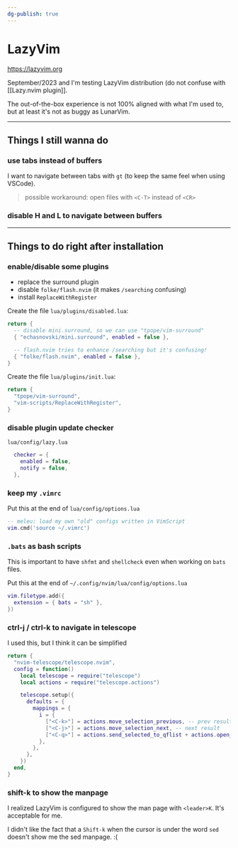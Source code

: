 ```yaml
---
dg-publish: true
---
```

# LazyVim

<https://lazyvim.org>

September/2023 and I'm testing LazyVim distribution (do not confuse with [[Lazy.nvim plugin]].

The out-of-the-box experience is not 100% aligned with what I'm used to, but at least it's not as buggy as LunarVim.

---

## Things I still wanna do

### use tabs instead of buffers

I want to navigate between tabs with `gt` (to keep the same feel when using VSCode).

> possible workaround: open files with `<C-T>` instead of `<CR>`

### disable H and L to navigate between buffers


---

## Things to do right after installation

### enable/disable some plugins

- replace the surround plugin
- disable `folke/flash.nvim` (it makes `/searching` confusing)
- install `ReplaceWithRegister`

Create the file `lua/plugins/disabled.lua`:
```lua
return {
  -- disable mini.surround, so we can use "tpope/vim-surround"
  { "echasnovski/mini.surround", enabled = false },

  -- flash.nvim tries to enhance /searching but it's confusing!
  { "folke/flash.nvim", enabled = false },
}
```

Create the file `lua/plugins/init.lua`:
```lua
return {
  "tpope/vim-surround",
  "vim-scripts/ReplaceWithRegister",
}
```

### disable plugin update checker

`lua/config/lazy.lua`
```lua
  checker = {
    enabled = false,
    notify = false,
  },
```

### keep my `.vimrc`

Put this at the end of `lua/config/options.lua`

```lua
-- meleu: load my own "old" configs written in VimScript
vim.cmd('source ~/.vimrc')
```

### `.bats` as bash scripts

This is important to have `shfmt` and `shellcheck` even when working on `bats` files.

Put this at the end of `~/.config/nvim/lua/config/options.lua`

```lua
vim.filetype.add({
  extension = { bats = "sh" },
})
```

### ctrl-j / ctrl-k to navigate in telescope

I used this, but I think it can be simplified
```lua
return {
  "nvim-telescope/telescope.nvim",
  config = function()
    local telescope = require("telescope")
    local actions = require("telescope.actions")

    telescope.setup({
      defaults = {
        mappings = {
          i = {
            ["<C-k>"] = actions.move_selection_previous, -- prev result
            ["<C-j>"] = actions.move_selection_next, -- next result
            ["<C-q>"] = actions.send_selected_to_qflist + actions.open_qflist,
          },
        },
      },
    })
  end,
}

```

### shift-k to show the manpage

I realized LazyVim is configured to show the man page with `<leader>K`. It's acceptable for me.

I didn't like the fact that a `Shift-k` when the cursor is under the word `sed` doesn't show me the sed manpage. :(

